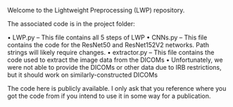 Welcome to the Lightweight Preprocessing (LWP) repository.

The associated code is in the project folder:

• LWP.py – This file contains all 5 steps of LWP
• CNNs.py – This file contains the code for the ResNet50 and ResNet152V2 networks. Path strings will likely require changes.
• extractor.py – This file contains the code used to extract the image data from the DICOMs
    • Unfortunately, we were not able to provide the DICOMs or other data due to IRB restrictions, but it should work on similarly-constructed DICOMs

The code here is publicly available. I only ask that you reference where you got the code from if you intend to use it in some way for a publication.
